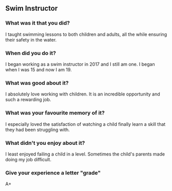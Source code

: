 Swim Instructor
---
### What was it that you did?

I taught swimming lessons to both children and adults, all the while ensuring their safety in the water. 

### When did you do it?

I began working as a swim instructor in 2017 and I still am one. I began when I was 15 and now I am 19. 

### What was good about it?

I absolutely love working with children. It is an incredible opportunity and such a rewarding job. 

### What was your favourite memory of it? 

I especially loved the satisfaction of watching a child finally learn a skill that they had been struggling with. 

### What didn't you enjoy about it? 

I least enjoyed failing a child in a level. Sometimes the child's parents made doing my job difficult. 

### Give your experience a letter "grade"
A+